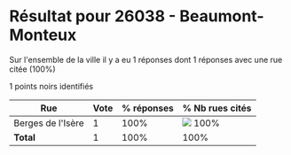 # Résultat pour 26038 - Beaumont-Monteux

Sur l'ensemble de la ville il y a eu 1 réponses dont 1 réponses avec une rue citée (100%)

1 points noirs identifiés

| Rue | Vote | % réponses | % Nb rues cités|
|-----|------|------------|----------------|
| Berges de l'Isère | 1 | 100% | <img src="../../img/bar_100.gif" />&nbsp;100%|
| **Total** | 1 | 100% | 100%|
